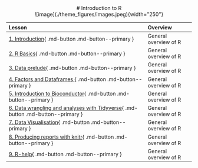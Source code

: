 <center>
# Introduction to R
</center>

<center>
![image](./theme_figures/images.jpeg){width="250"}
</center>




| **Lesson**                                         | **Overview** | 
|:---------------------------------------------------|:-------------|
|[1. Introduction](./00-introduction.md){ .md-button .md-button--primary } | General overview of R |
|[2. R Basics](./01-r-basics.md){ .md-button .md-button--primary } | General overview of R|
|[3. Data prelude](./02-data-prelude.md){ .md-button .md-button--primary } | General overview of R|
|[4. Factors and Dataframes ](./03-basics-factors-dataframes.md){ .md-button .md-button--primary } | General overview of R|
|[5. Introduction to Bioconductor](./04-bioconductor-vcfr.md){ .md-button .md-button--primary } | General overview of R|
|[6. Data wrangling and analyses with Tidyverse](./05-dplyr.md){ .md-button .md-button--primary } | General overview of R|
|[7. Data Visualisation](./06-data-visualization.md){ .md-button .md-button--primary } | General overview of R|
|[8. Producing reports with knitr](./07-knitr-markdown.md){ .md-button .md-button--primary } | General overview of R|
|[9. R-help](./08-r-help.md){ .md-button .md-button--primary } | General overview of R|
